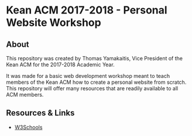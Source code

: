# Kean ACM 2017-2018 - Personal Website Workshop
## About
This repository was created by Thomas Yamakaitis, Vice President of the Kean ACM for the 2017-2018 Academic Year.

It was made for a basic web development workshop meant to teach members of the Kean ACM how to create a personal website from scratch. This repository will offer many resources that are readily available to all ACM members.

## Resources & Links
- [W3Schools](https://w3chools.com/)
